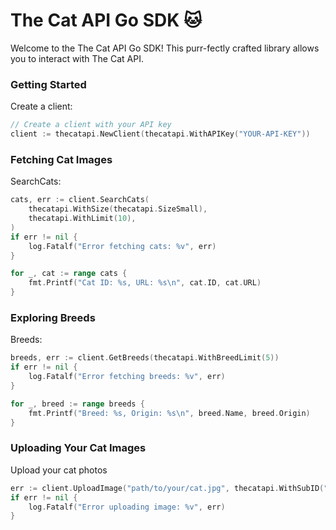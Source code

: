 # The Cat API Go SDK 🐱

Welcome to the The Cat API Go SDK! This purr-fectly crafted library allows you to interact with The Cat API.

### Getting Started
Create a client:

```go
// Create a client with your API key
client := thecatapi.NewClient(thecatapi.WithAPIKey("YOUR-API-KEY"))
```

### Fetching Cat Images

SearchCats:

```go
cats, err := client.SearchCats(
    thecatapi.WithSize(thecatapi.SizeSmall),
    thecatapi.WithLimit(10),
)
if err != nil {
    log.Fatalf("Error fetching cats: %v", err)
}

for _, cat := range cats {
    fmt.Printf("Cat ID: %s, URL: %s\n", cat.ID, cat.URL)
}
```

### Exploring Breeds

Breeds:

```go
breeds, err := client.GetBreeds(thecatapi.WithBreedLimit(5))
if err != nil {
    log.Fatalf("Error fetching breeds: %v", err)
}

for _, breed := range breeds {
    fmt.Printf("Breed: %s, Origin: %s\n", breed.Name, breed.Origin)
}
```
### Uploading Your Cat Images

Upload your cat photos

```go
err := client.UploadImage("path/to/your/cat.jpg", thecatapi.WithSubID("my-cat"), thecatapi.WithBreedIDs("beng"))
if err != nil {
    log.Fatalf("Error uploading image: %v", err)
}
```
